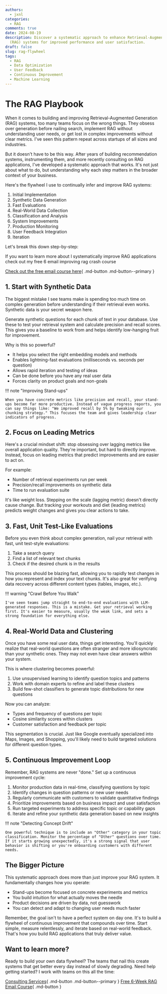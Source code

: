 ```yaml
---
authors:
  - jxnl
categories:
  - RAG
comments: true
date: 2024-08-19
description: Discover a systematic approach to enhance Retrieval-Augmented Generation
  (RAG) systems for improved performance and user satisfaction.
draft: false
slug: rag-flywheel
tags:
  - RAG
  - Data Optimization
  - User Feedback
  - Continuous Improvement
  - Machine Learning
---
```


# The RAG Playbook

When it comes to building and improving Retrieval-Augmented Generation (RAG) systems, too many teams focus on the wrong things. They obsess over generation before nailing search, implement RAG without understanding user needs, or get lost in complex improvements without clear metrics. I've seen this pattern repeat across startups of all sizes and industries.

But it doesn't have to be this way. After years of building recommendation systems, instrumenting them, and more recently consulting on RAG applications, I've developed a systematic approach that works. It's not just about what to do, but understanding why each step matters in the broader context of your business.

Here's the flywheel I use to continually infer and improve RAG systems:

1. Initial Implementation
2. Synthetic Data Generation
3. Fast Evaluations
4. Real-World Data Collection
5. Classification and Analysis
6. System Improvements
7. Production Monitoring
8. User Feedback Integration
9. Iteration

Let's break this down step-by-step:

<!-- more -->

If you want to learn more about I systematically improve RAG applications check out my free 6 email improving rag crash course

[Check out the free email course here](https://dub.link/6wk-rag-email){ .md-button .md-button--primary }

## 1. Start with Synthetic Data

The biggest mistake I see teams make is spending too much time on complex generation before understanding if their retrieval even works. Synthetic data is your secret weapon here.

Generate synthetic questions for each chunk of text in your database. Use these to test your retrieval system and calculate precision and recall scores. This gives you a baseline to work from and helps identify low-hanging fruit for improvement.

Why is this so powerful?

- It helps you select the right embedding models and methods
- Enables lightning-fast evaluations (milliseconds vs. seconds per question)
- Allows rapid iteration and testing of ideas
- Can be done before you have any real user data
- Forces clarity on product goals and non-goals

!!! note "Improving Stand-ups"

    When you have concrete metrics like precision and recall, your stand-ups become far more productive. Instead of vague progress reports, you can say things like: "We improved recall by 5% by tweaking our chunking strategy." This focuses the team and gives leadership clear indicators of progress.

## 2. Focus on Leading Metrics

Here's a crucial mindset shift: stop obsessing over lagging metrics like overall application quality. They're important, but hard to directly improve. Instead, focus on leading metrics that predict improvements and are easier to act on.

For example:

- Number of retrieval experiments run per week
- Precision/recall improvements on synthetic data
- Time to run evaluation suite

It's like weight loss. Stepping on the scale (lagging metric) doesn't directly cause change. But tracking your workouts and diet (leading metrics) predicts weight changes and gives you clear actions to take.

## 3. Fast, Unit Test-Like Evaluations

Before you even think about complex generation, nail your retrieval with fast, unit test-style evaluations:

1. Take a search query
2. Find a list of relevant text chunks
3. Check if the desired chunk is in the results

This process should be blazing fast, allowing you to rapidly test changes in how you represent and index your text chunks. It's also great for verifying data recovery across different content types (tables, images, etc.).

!!! warning "Crawl Before You Walk"

    I've seen teams jump straight to end-to-end evaluations with LLM-generated responses. This is a mistake. Get your retrieval working first. It's easier to measure, usually the weak link, and sets a strong foundation for everything else.

## 4. Real-World Data and Clustering

Once you have some real user data, things get interesting. You'll quickly realize that real-world questions are often stranger and more idiosyncratic than your synthetic ones. They may not even have clear answers within your system.

This is where clustering becomes powerful:

1. Use unsupervised learning to identify question topics and patterns
2. Work with domain experts to refine and label these clusters
3. Build few-shot classifiers to generate topic distributions for new questions

Now you can analyze:

- Types and frequency of questions per topic
- Cosine similarity scores within clusters
- Customer satisfaction and feedback per topic

This segmentation is crucial. Just like Google eventually specialized into Maps, Images, and Shopping, you'll likely need to build targeted solutions for different question types.

## 5. Continuous Improvement Loop

Remember, RAG systems are never "done." Set up a continuous improvement cycle:

1. Monitor production data in real-time, classifying questions by topic
2. Identify changes in question patterns or new user needs
3. Regularly communicate with customers to validate quantitative findings
4. Prioritize improvements based on business impact and user satisfaction
5. Run targeted experiments to address specific topic or capability gaps
6. Iterate and refine your synthetic data generation based on new insights

!!! note "Detecting Concept Drift"

    One powerful technique is to include an "Other" category in your topic classification. Monitor the percentage of "Other" questions over time. If it starts growing unexpectedly, it's a strong signal that user behavior is shifting or you're onboarding customers with different needs.

## The Bigger Picture

This systematic approach does more than just improve your RAG system. It fundamentally changes how you operate:

- Stand-ups become focused on concrete experiments and metrics
- You build intuition for what actually moves the needle
- Product decisions are driven by data, not guesswork
- You can detect and adapt to changing user needs much faster

Remember, the goal isn't to have a perfect system on day one. It's to build a flywheel of continuous improvement that compounds over time. Start simple, measure relentlessly, and iterate based on real-world feedback. That's how you build RAG applications that truly deliver value.

## Want to learn more?

Ready to build your own data flywheel? The teams that nail this create systems that get better every day instead of slowly degrading. Need help getting started? I work with teams on this all the time:

[Consulting Services](../../services.md){ .md-button .md-button--primary }
[Free 6-Week RAG Email Course](https://dub.link/6wk-rag-email){ .md-button }

